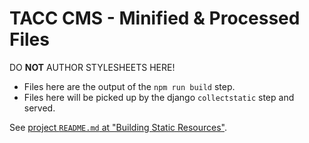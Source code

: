 # TACC CMS - Minified & Processed Files

DO __NOT__ AUTHOR STYLESHEETS HERE!

- Files here are the output of the `npm run build` step.
- Files here will be picked up by the django `collectstatic` step and served.

See [project `README.md` at "Building Static Resources"](/README.md#Building%20Static%20Resources).
